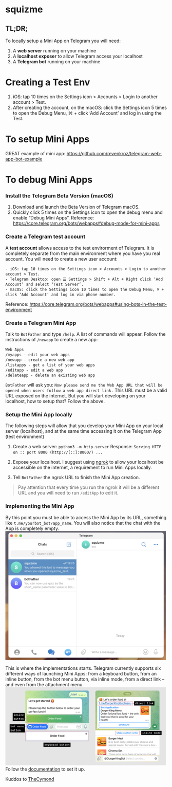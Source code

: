 # squizme

## TL;DR;
To locally setup a Mini App on Telegram you will need:
1. A **web server** running on your machine
2. A **localhost exposer** to allow Telegram access your localhost
3. A **Telegram bot** running on your machine

# Creating a Test Env
1. iOS: tap 10 times on the Settings icon > Accounts > Login to another account > Test.
2. After creating the account, on the macOS: click the Settings icon 5 times to open the Debug Menu, ⌘ + click ‘Add Account’ and log in using the Test.

# To setup Mini Apps
GREAT example of mini app: https://github.com/revenkroz/telegram-web-app-bot-example

# To debug Mini Apps
### Install the Telegram Beta Version (macOS)
1. Download and launch the Beta Version of Telegram macOS.
2. Quickly click 5 times on the Settings icon to open the debug menu and enable “Debug Mini Apps”.
Reference: https://core.telegram.org/bots/webapps#debug-mode-for-mini-apps

### Create a Telegram test account
A **test account** allows access to the test envirorment of Telegram. It is completely separate from the main environment where you have you real account. You will need to create a new user account:
```
- iOS: tap 10 times on the Settings icon > Accounts > Login to another account > Test.
- Telegram Desktop: open ☰ Settings > Shift + Alt + Right click ‘Add Account’ and select ‘Test Server’.
- macOS: click the Settings icon 10 times to open the Debug Menu, ⌘ + click ‘Add Account’ and log in via phone number.
```
Reference: https://core.telegram.org/bots/webapps#using-bots-in-the-test-environment

### Create a Telegram Mini App
Talk to `BotFather` and type `/help`. A list of commands will appear. Follow the instructions of `/newapp` to create a new app:
```
Web Apps
/myapps - edit your web apps
/newapp - create a new web app
/listapps - get a list of your web apps
/editapp - edit a web app
/deleteapp - delete an existing web app
```

`BotFather` will ask you: `Now please send me the Web App URL that will be opened when users follow a web app direct link.`
This URL must be a valid URL exposed on the internet. But you will start developing on your localhost, how to setup that? Follow the above.

### Setup the Mini App locally
The following steps will allow that you develop your Mini App on your local server (localhost), and at the same time accessing it on the Telegram App (test environment)

1. Create a web server: 
`python3 -m http.server`
Response:
`Serving HTTP on :: port 8000 (http://[::]:8000/) ...`

2. Expose your localhost. I suggest using [ngrok](https://ngrok.com/docs/getting-started/) to allow your localhost be accessible on the internet, a requirement to run Mini Apps locally.

3. Tell `BotFather` the ngrok URL to finish the Mini App creation.
> Pay attention that every time you run the ngrok it will be a different URL and you will need to run `/editApp` to edit it.


### Implementing the Mini App
By this point you must be able to access the Mini App by its URL, something like `t.me/yourbot_bot/app_name`. You will also notice that the chat with the App is completely empty.  
<img width=500 src="documentation/img/empty_mini_app.png">

This is where the implementations starts. Telegram currently supports six different ways of launching Mini Apps: from a keyboard button, from an inline button, from the bot menu button, via inline mode, from a direct link – and even from the attachment menu.  
<img width=500 src="documentation/img/implementing_mini_app.jpeg">  
Follow the [documentation](https://core.telegram.org/bots/webapps#implementing-mini-apps) to set it up.

Kuddos to [TheCymond](https://github.com/TheCymond/Telegram_Web_App)